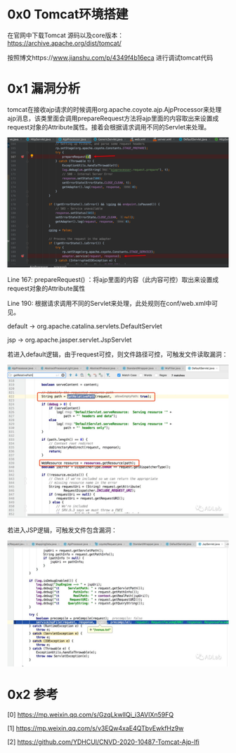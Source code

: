 # 0x0 Tomcat环境搭建

在官网中下载Tomcat 源码以及core版本：https://archive.apache.org/dist/tomcat/

按照博文https://www.jianshu.com/p/4349f4b16eca 进行调试tomcat代码

# 0x1 漏洞分析

tomcat在接收ajp请求的时候调用org.apache.coyote.ajp.AjpProcessor来处理ajp消息，该类里面会调用prepareRequest方法将ajp里面的内容取出来设置成request对象的Attribute属性。接着会根据请求调用不同的Servlet来处理。

![image-20200223001643736](assets/image-20200223001643736.png)

Line 167: prepareRequest() ：将ajp里面的内容（此内容可控）取出来设置成request对象的Attribute属性

Line 190: 根据请求调用不同的Servlet来处理，此处规则在conf/web.xml中可见。

  default -> org.apache.catalina.servlets.DefaultServlet    

  jsp -> org.apache.jasper.servlet.JspServlet

若进入default逻辑，由于request可控，则文件路径可控，可触发文件读取漏洞：

![img](assets/640.jpeg)

若进入JSP逻辑，可触发文件包含漏洞：

![img](assets/640-20200223001024992.jpeg)



# 0x2 参考

[0] https://mp.weixin.qq.com/s/GzqLkwlIQi_i3AVIXn59FQ

[1] https://mp.weixin.qq.com/s/v3EQw4xaE4QTbvEwkfHz9w

[2] https://github.com/YDHCUI/CNVD-2020-10487-Tomcat-Ajp-lfi

